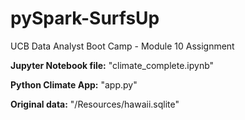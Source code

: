 # pySpark-SurfsUp
UCB Data Analyst Boot Camp - Module 10 Assignment

**Jupyter Notebook file:** "climate_complete.ipynb"

**Python Climate App:** "app.py"

**Original data:** "/Resources/hawaii.sqlite"

